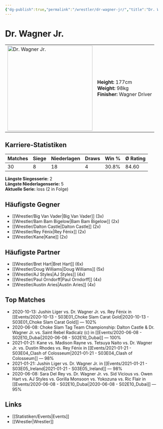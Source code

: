 ```yaml
---
{"dg-publish":true,"permalink":"/wrestler/dr-wagner-jr/","title":"Dr. Wagner Jr.","tags":["wrestler"],"noteIcon":""}
---
```



# Dr. Wagner Jr.

<table>
        <tr>
        <td><img src="https://github.com/CptSpaulding1980/choke-slam-wrestling/releases/download/images/Dr._Wagner_Jr..png" width="280" alt="Dr. Wagner Jr."></td>
        <td>
        <b>Height:</b> 177cm<br>
        <b>Weight:</b> 98kg<br>
        <b>Finisher:</b> Wagner Driver<br>
        </td>
        </tr>
        </table>
        
## Karriere-Statistiken

| Matches | Siege | Niederlagen | Draws | Win % | Ø Rating |
|---------|-------|-------------|-------|-------|-----------|
| 30 | 8 | 18 | 4 | 30.8% | 84.60 |

**Längste Siegesserie:** 2<br>**Längste Niederlagenserie:** 5<br>**Aktuelle Serie:** loss (2 in Folge)


## Häufigste Gegner
- [[Wrestler/Big Van Vader\|Big Van Vader]] (3x)
- [[Wrestler/Bam Bam Bigelow\|Bam Bam Bigelow]] (2x)
- [[Wrestler/Dalton Castle\|Dalton Castle]] (2x)
- [[Wrestler/Rey Fénix\|Rey Fénix]] (2x)
- [[Wrestler/Kane\|Kane]] (2x)

## Häufigste Partner
- [[Wrestler/Bret Hart\|Bret Hart]] (6x)
- [[Wrestler/Doug Williams\|Doug Williams]] (5x)
- [[Wrestler/AJ Styles\|AJ Styles]] (4x)
- [[Wrestler/Paul Orndorff\|Paul Orndorff]] (4x)
- [[Wrestler/Austin Aries\|Austin Aries]] (4x)

## Top Matches
- 2020-10-13: Jushin Liger vs. Dr. Wagner Jr. vs. Rey Fénix in [[Events/2020-10-13 - S03E01_Choke Slam Carat Gold\|2020-10-13 - S03E01_Choke Slam Carat Gold]] — 102%
- 2020-06-08: Choke Slam Tag Team Championship: Dalton Castle & Dr. Wagner Jr. vs. Saint Rebel Radicalz (c) in [[Events/2020-06-08 - S02E10_Dubai\|2020-06-08 - S02E10_Dubai]] — 100%
- 2021-01-21: Kane vs. Madison Rayne vs. Tetsuya Naito vs. Dr. Wagner Jr. vs. Dustin Rhodes vs. Rey Fénix in [[Events/2021-01-21 - S03E04_Clash of Colosseum\|2021-01-21 - S03E04_Clash of Colosseum]] — 98%
- 2021-01-21: Jushin Liger vs. Dr. Wagner Jr. in [[Events/2021-01-21 - S03E05_Ireland\|2021-01-21 - S03E05_Ireland]] — 98%
- 2020-06-08: Sara Del Rey vs. Dr. Wagner Jr. vs. Sid Vicious vs. Owen Hart vs. AJ Styles vs. Gorilla Monsoon vs. Yokozuna vs. Ric Flair in [[Events/2020-06-08 - S02E10_Dubai\|2020-06-08 - S02E10_Dubai]] — 95%

## Links
- [[Statistiken/Events\|Events]]
- [[Wrestler\|Wrestler]]
